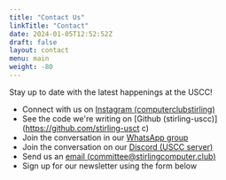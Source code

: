 ```yaml
---
title: "Contact Us"
linkTitle: "Contact"
date: 2024-01-05T12:52:52Z
draft: false
layout: contact
menu: main
weight: -80
---
```


Stay up to date with the latest happenings at the USCC!

<!--more-->

* Connect with us on [Instagram (computerclubstirling)](https://www.instagram.com/computerclubstirling)
* See the code we're writing on [Github (stirling-uscc)](https://github.com/stirling-usct c)
* Join the conversation in our [WhatsApp group](https://chat.whatsapp.com/CeAfqpJUujo6IZIoJ8iMbG)
* Join the conversation on our [Discord (USCC server)](https://discord.gg/DZnAvAnhKD)
* Send us an [email (committee@stirlingcomputer.club)](mailto:committee@stirlingcomputer.club)
* Sign up for our newsletter using the form below
